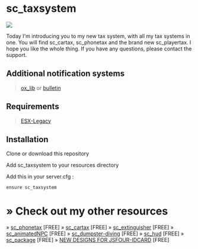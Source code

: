 # sc_taxsystem

![](https://github.com/ScubeScripts/sc_taxsystem/assets/104854776/1b0fbf6b-190d-4799-928e-8279b1897979)

Today I'm introducing you to my new tax system, with all my tax systems in one. You will find sc_cartax, sc_phonetax and the brand new sc_playertax. I hope you like the whole thing. If you have any questions, please contact the support.

## Additional notification systems

> [ox_lib](https://github.com/overextended/ox_lib)
or
> [bulletin](https://github.com/Mobius1/bulletin)

## Requirements

> [ESX-Legacy](https://github.com/esx-framework/esx-legacy)

## Installation
Clone or download this repository

Add sc_taxsystem to your resources directory

Add this in your server.cfg :
```
ensure sc_taxsystem 
```

# » Check out my other resources
» [sc_phonetax](https://forum.cfx.re/t/esx-phonetax-free/5152019) [FREE]
» [sc_cartax](https://forum.cfx.re/t/esx-car-taxes-free/5230948) [FREE]
» [sc_extinguisher](https://forum.cfx.re/t/release-extinguisher-esx/5183025) [FREE]
» [sc_animatedNPC](https://forum.cfx.re/t/free-animatednpc-standalone/5151612/14) [FREE]
» [sc_dumpster-diving](https://forum.cfx.re/t/release-dumpster-diving-esx/5169846) [FREE]
» [sc_hud](https://forum.cfx.re/t/release-simplehud-esx/5169589) [FREE]
» [sc_package](https://forum.cfx.re/t/release-packages-esx/5178229) [FREE]
» [ NEW DESIGNS FOR JSFOUR-IDCARD](https://forum.cfx.re/t/release-new-designs-for-jsfour-idcard/5173429) [FREE]

